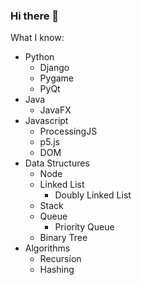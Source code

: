 ### Hi there 👋
What I know:
- Python
  - Django
  - Pygame
  - PyQt
- Java
  - JavaFX
- Javascript
  - ProcessingJS
  - p5.js
  - DOM
- Data Structures
  - Node
  - Linked List
    - Doubly Linked List
  - Stack 
  - Queue
    - Priority Queue
  - Binary Tree
- Algorithms
  - Recursion
  - Hashing
  
<!--
**AyushSharma255/AyushSharma255** is a ✨ _special_ ✨ repository because its `README.md` (this file) appears on your GitHub profile.

Here are some ideas to get you started:

- 🔭 I’m currently working on ...
- 🌱 I’m currently learning ...
- 👯 I’m looking to collaborate on ...
- 🤔 I’m looking for help with ...
- 💬 Ask me about ...
- 📫 How to reach me: ...
- 😄 Pronouns: ...
- ⚡ Fun fact: ...
-->
